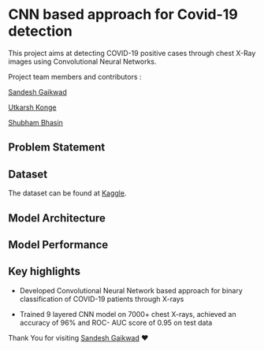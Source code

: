 
# CNN based approach for Covid-19 detection 
This project aims at detecting COVID-19 positive cases through chest X-Ray images using Convolutional Neural Networks.

Project team members and contributors :

<a href="https://github.com/Sandesh-30/">Sandesh Gaikwad</a>

<a href="https://github.com/UKonge/">Utkarsh Konge</a>

<a href="https://github.com/Bhasin-IEOR">Shubham Bhasin</a>

## Problem Statement

## Dataset
The dataset can be found at <a href="https://www.kaggle.com/tawsifurrahman/covid19-radiography-database"> Kaggle</a>.

## Model Architecture

## Model Performance

## Key highlights 
                                                                       
*	Developed Convolutional Neural Network based approach for binary classification of COVID-19 patients through X-rays

* Trained 9 layered CNN model on 7000+ chest X-rays, achieved an accuracy of 96% and ROC- AUC score of 0.95 on test data





Thank You for visiting 
[Sandesh Gaikwad](https://github.com/Sandesh-30/) ❤️
